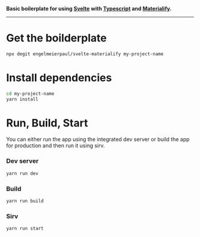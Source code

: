 **Basic boilerplate for using [Svelte](https://svelte.dev/) with [Typescript](https://www.typescriptlang.org/) and [Materialify](https://svelte-materialify.vercel.app/).**

---

# Get the boilderplate
```bash
npx degit engelmeierpaul/svelte-materialify my-project-name
```

# Install dependencies
```bash
cd my-project-name
yarn install
```

# Run, Build, Start
You can either run the app using the integrated dev server or build the app for production and then run it using sirv.

### Dev server
```bash
yarn run dev
```

### Build
```bash
yarn run build
```

### Sirv
```bash
yarn run start
```
